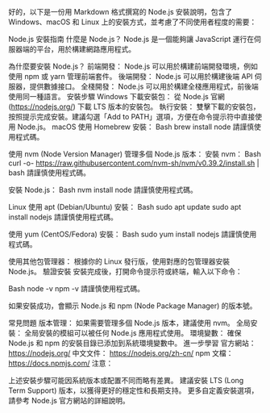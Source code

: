 好的，以下是一份用 Markdown 格式撰寫的 Node.js 安裝說明，包含了 Windows、macOS 和 Linux 上的安裝方式，並考慮了不同使用者程度的需要：

Node.js 安裝指南
什麼是 Node.js？
Node.js 是一個能夠讓 JavaScript 運行在伺服器端的平台，用於構建網路應用程式。

為什麼要安裝 Node.js？
前端開發： Node.js 可以用於構建前端開發環境，例如使用 npm 或 yarn 管理前端套件。
後端開發： Node.js 可以用於構建後端 API 伺服器，提供數據接口。
全棧開發： Node.js 可以用於構建全棧應用程式，前後端使用同一種語言。
安裝步驟
Windows
下載安裝包： 從 Node.js 官網 (https://nodejs.org/) 下載 LTS 版本的安裝包。
執行安裝： 雙擊下載的安裝包，按照提示完成安裝。建議勾選「Add to PATH」選項，方便在命令提示符中直接使用 Node.js。
macOS
使用 Homebrew 安裝：
Bash
brew install node
請謹慎使用程式碼。

使用 nvm (Node Version Manager) 管理多個 Node.js 版本：
安裝 nvm：
Bash
curl -o- https://raw.githubusercontent.com/nvm-sh/nvm/v0.39.2/install.sh | bash
請謹慎使用程式碼。

安裝 Node.js：
Bash
nvm install node
請謹慎使用程式碼。

Linux
使用 apt (Debian/Ubuntu) 安裝：
Bash
sudo apt update
sudo apt install nodejs
請謹慎使用程式碼。

使用 yum (CentOS/Fedora) 安裝：
Bash
sudo yum install nodejs
請謹慎使用程式碼。

使用其他包管理器： 根據你的 Linux 發行版，使用對應的包管理器安裝 Node.js。
驗證安裝
安裝完成後，打開命令提示符或終端，輸入以下命令：

Bash
node -v
npm -v
請謹慎使用程式碼。

如果安裝成功，會顯示 Node.js 和 npm (Node Package Manager) 的版本號。

常見問題
版本管理： 如果需要管理多個 Node.js 版本，建議使用 nvm。
全局安裝： 全局安裝的模組可以被任何 Node.js 應用程式使用。
環境變數： 確保 Node.js 和 npm 的安裝目錄已添加到系統環境變數中。
進一步學習
官方網站： https://nodejs.org/
中文文件： https://nodejs.org/zh-cn/
npm 文檔： https://docs.npmjs.com/
注意：

上述安裝步驟可能因系統版本或配置不同而略有差異。
建議安裝 LTS (Long Term Support) 版本，以獲得更好的穩定性和長期支持。
更多自定義安裝選項，請參考 Node.js 官方網站的詳細說明。
